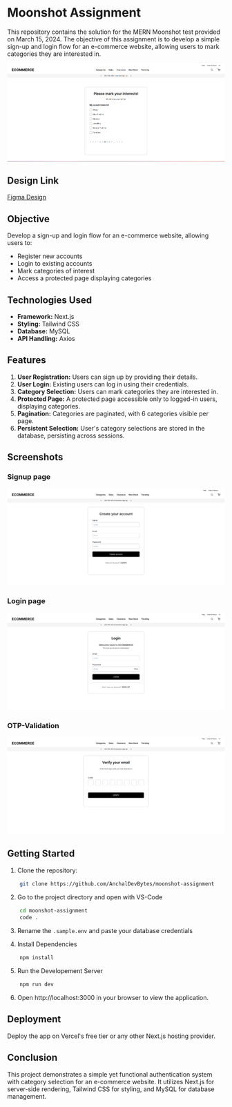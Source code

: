 # Moonshot Assignment

This repository contains the solution for the MERN Moonshot test provided on March 15, 2024. The objective of this assignment is to develop a simple sign-up and login flow for an e-commerce website, allowing users to mark categories they are interested in.


![Home page](./src/assets/Homepage.png)

## Design Link
[Figma Design](https://www.figma.com/file/EjNZkDNTtgERV5PgF0mxnt/MERN-Assignment?type=design&node-id=33%3A667&mode=design&t=6k9GiDcswPavM0TD-1)

## Objective
Develop a sign-up and login flow for an e-commerce website, allowing users to:
- Register new accounts
- Login to existing accounts
- Mark categories of interest
- Access a protected page displaying categories

## Technologies Used
- **Framework:** Next.js
- **Styling:** Tailwind CSS
- **Database:** MySQL
- **API Handling:** Axios

## Features
1. **User Registration:** Users can sign up by providing their details.
2. **User Login:** Existing users can log in using their credentials.
3. **Category Selection:** Users can mark categories they are interested in.
4. **Protected Page:** A protected page accessible only to logged-in users, displaying categories.
5. **Pagination:** Categories are paginated, with 6 categories visible per page.
6. **Persistent Selection:** User's category selections are stored in the database, persisting across sessions.

## Screenshots

### Signup page
![signup](./src/assets/signup.png)

### Login page
![login](./src/assets/login.png)

### OTP-Validation
![otp-validation](./src/assets//otp-validation.png)

## Getting Started

1. Clone the repository:

```bash
    git clone https://github.com/AnchalDevBytes/moonshot-assignment
```
2. Go to the project directory and open with VS-Code
```bash
    cd moonshot-assignment
    code .
```

3. Rename the ```.sample.env``` and paste your database credentials

4. Install Dependencies

```bash
    npm install
```

5. Run the Developement Server

```bash
    npm run dev
```

6. Open http://localhost:3000 in your browser to view the application.

## Deployment
Deploy the app on Vercel's free tier or any other Next.js hosting provider.


## Conclusion
This project demonstrates a simple yet functional authentication system with category selection for an e-commerce website. It utilizes Next.js for server-side rendering, Tailwind CSS for styling, and MySQL for database management.
